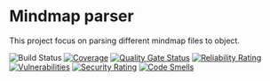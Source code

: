 # Mindmap parser

This project focus on parsing different mindmap files to object.

![Build Status](https://github.com/cloudphr/mindmap/workflows/Build/badge.svg)
[![Coverage](https://sonarcloud.io/api/project_badges/measure?project=cloudphr_mindmap&metric=coverage)](https://sonarcloud.io/dashboard?id=cloudphr_mindmap)
[![Quality Gate Status](https://sonarcloud.io/api/project_badges/measure?project=cloudphr_mindmap&metric=alert_status)](https://sonarcloud.io/dashboard?id=cloudphr_mindmap)
[![Reliability Rating](https://sonarcloud.io/api/project_badges/measure?project=cloudphr_mindmap&metric=reliability_rating)](https://sonarcloud.io/dashboard?id=cloudphr_mindmap)
[![Vulnerabilities](https://sonarcloud.io/api/project_badges/measure?project=cloudphr_mindmap&metric=vulnerabilities)](https://sonarcloud.io/dashboard?id=cloudphr_mindmap)
[![Security Rating](https://sonarcloud.io/api/project_badges/measure?project=cloudphr_mindmap&metric=security_rating)](https://sonarcloud.io/dashboard?id=cloudphr_mindmap)
[![Code Smells](https://sonarcloud.io/api/project_badges/measure?project=cloudphr_mindmap&metric=code_smells)](https://sonarcloud.io/dashboard?id=cloudphr_mindmap)
